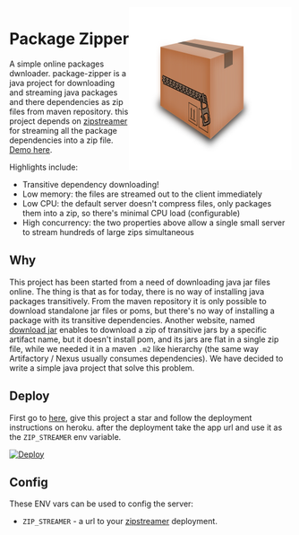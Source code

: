 <img align="right" width="290" height="290" src="assets/logo1.svg">


# Package Zipper

A simple online packages dwnloader.
package-zipper is a java project for downloading and streaming java packages and there dependencies as zip files from maven repository.
this project depends on [zipstreamer](https://github.com/scosman/zipstreamer) for streaming all the package dependencies into a zip file. [Demo here](http://package-zipper.herokuapp.com/swagger-ui/index.html).

Highlights include:

- Transitive dependency downloading!
- Low memory: the files are streamed out to the client immediately
- Low CPU: the default server doesn't compress files, only packages them into a zip, so there's minimal CPU load (configurable)
- High concurrency: the two properties above allow a single small server to stream hundreds of large zips simultaneous

## Why

This project has been started from a need of downloading java jar files online. 
The thing is that as for today, there is no way of installing java packages transitively. 
From the maven repository it is only possible to download standalone jar files or poms, but there's no way of installing a package with its transitive dependencies. 
Another website, named [download jar](https://jar-download.com/) enables to download a zip of transitive jars by a specific artifact name, but it doesn't install pom, and its jars are flat in a single zip file, while we needed it in a maven `.m2` like hierarchy (the same way Artifactory / Nexus usually consumes dependencies). 
We have decided to write a simple java project that solve this problem.

## Deploy

First go to [here](https://github.com/scosman/zipstreamer), give this project a star and follow the deployment instructions on heroku.
after the deployment take the app url and use it as the `ZIP_STREAMER` env variable.

[![Deploy](https://www.herokucdn.com/deploy/button.svg)](https://heroku.com/deploy)


## Config

These ENV vars can be used to config the server:
- `ZIP_STREAMER` - a url to your [zipstreamer](https://github.com/scosman/zipstreamer) deployment.
